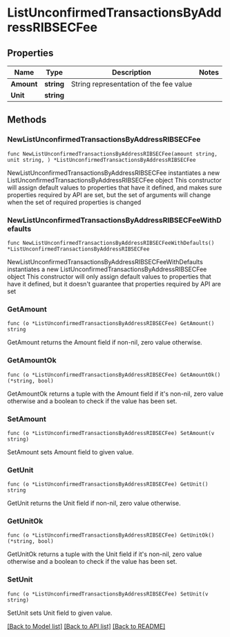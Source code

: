 # ListUnconfirmedTransactionsByAddressRIBSECFee

## Properties

Name | Type | Description | Notes
------------ | ------------- | ------------- | -------------
**Amount** | **string** | String representation of the fee value | 
**Unit** | **string** |  | 

## Methods

### NewListUnconfirmedTransactionsByAddressRIBSECFee

`func NewListUnconfirmedTransactionsByAddressRIBSECFee(amount string, unit string, ) *ListUnconfirmedTransactionsByAddressRIBSECFee`

NewListUnconfirmedTransactionsByAddressRIBSECFee instantiates a new ListUnconfirmedTransactionsByAddressRIBSECFee object
This constructor will assign default values to properties that have it defined,
and makes sure properties required by API are set, but the set of arguments
will change when the set of required properties is changed

### NewListUnconfirmedTransactionsByAddressRIBSECFeeWithDefaults

`func NewListUnconfirmedTransactionsByAddressRIBSECFeeWithDefaults() *ListUnconfirmedTransactionsByAddressRIBSECFee`

NewListUnconfirmedTransactionsByAddressRIBSECFeeWithDefaults instantiates a new ListUnconfirmedTransactionsByAddressRIBSECFee object
This constructor will only assign default values to properties that have it defined,
but it doesn't guarantee that properties required by API are set

### GetAmount

`func (o *ListUnconfirmedTransactionsByAddressRIBSECFee) GetAmount() string`

GetAmount returns the Amount field if non-nil, zero value otherwise.

### GetAmountOk

`func (o *ListUnconfirmedTransactionsByAddressRIBSECFee) GetAmountOk() (*string, bool)`

GetAmountOk returns a tuple with the Amount field if it's non-nil, zero value otherwise
and a boolean to check if the value has been set.

### SetAmount

`func (o *ListUnconfirmedTransactionsByAddressRIBSECFee) SetAmount(v string)`

SetAmount sets Amount field to given value.


### GetUnit

`func (o *ListUnconfirmedTransactionsByAddressRIBSECFee) GetUnit() string`

GetUnit returns the Unit field if non-nil, zero value otherwise.

### GetUnitOk

`func (o *ListUnconfirmedTransactionsByAddressRIBSECFee) GetUnitOk() (*string, bool)`

GetUnitOk returns a tuple with the Unit field if it's non-nil, zero value otherwise
and a boolean to check if the value has been set.

### SetUnit

`func (o *ListUnconfirmedTransactionsByAddressRIBSECFee) SetUnit(v string)`

SetUnit sets Unit field to given value.



[[Back to Model list]](../README.md#documentation-for-models) [[Back to API list]](../README.md#documentation-for-api-endpoints) [[Back to README]](../README.md)


